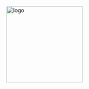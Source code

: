 <div style="display: flex;">
    <img src="https://github-readme-stats.vercel.app/api/top-langs/?username=ymyuuu&layout=compact&theme=dynamic" alt="logo" style="height: 200px; flex: 1; object-fit: cover;" />
</div>
